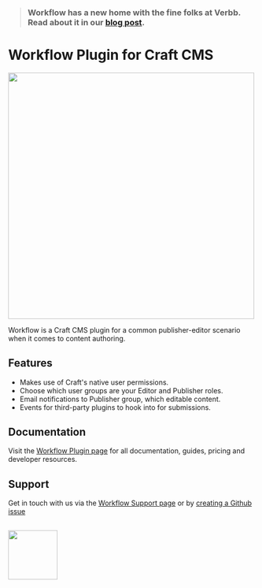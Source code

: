> 
> ### Workflow has a new home with the fine folks at Verbb. Read about it in our [blog post](https://verbb.io/blog/welcome-to-verbb).
>

# Workflow Plugin for Craft CMS

<img width="500" src="https://verbb.io/uploads/plugins/workflow/_800x455_crop_center-center/workflow-social-card.png">

Workflow is a Craft CMS plugin for a common publisher-editor scenario when it comes to content authoring.

## Features

- Makes use of Craft's native user permissions.
- Choose which user groups are your Editor and Publisher roles.
- Email notifications to Publisher group, which editable content.
- Events for third-party plugins to hook into for submissions.

## Documentation

Visit the [Workflow Plugin page](https://verbb.io/craft-plugins/workflow) for all documentation, guides, pricing and developer resources.

## Support

Get in touch with us via the [Workflow Support page](https://verbb.io/craft-plugins/workflow/support) or by [creating a Github issue](/verbb/workflow/issues)

<h2></h2>

<a href="https://verbb.io" target="_blank">
  <img width="100" src="https://verbb.io/assets/img/verbb-pill.svg">
</a>





